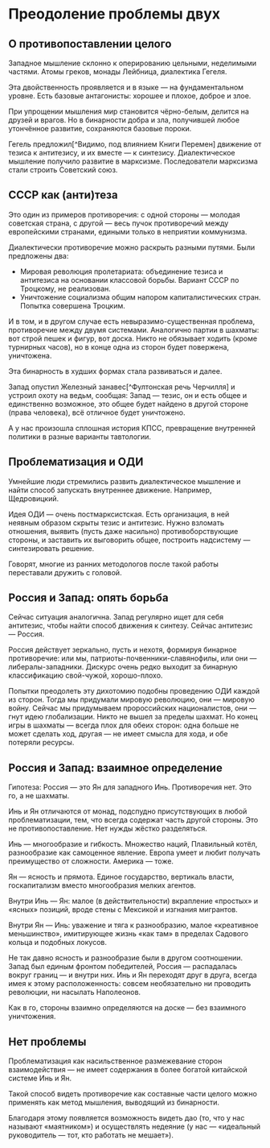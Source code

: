 # Преодоление проблемы двух

## О противопоставлении целого
Западное мышление склонно к оперированию цельными, неделимыми частями. Атомы греков, монады Лейбница, диалектика Гегеля.

Эта двойственность проявляется и в языке — на фундаментальном уровне. Есть базовые антагонисты: хорошее и плохое, доброе и злое.

При упрощении мышления мир становится чёрно-белым, делится на друзей и врагов. Но в бинарности добра и зла, получившей любое утончённое развитие, сохраняются базовые пороки.

Гегель предложил[^Видимо, под влиянием Книги Перемен] движение от тезиса к антитезису, и их вместе — к синтезису. Диалектическое мышление получило развитие в марксизме. Последователи марксизма стали строить Советский союз.

## СССР как (анти)теза
Это один из примеров противоречия: с одной стороны — молодая советская страна, с другой — весь пучок противоречий между европейскими странами, едиными только в неприятии коммунизма.

Диалектически противоречие можно раскрыть разными путями. Были предложены два:

- Мировая революция пролетариата: объединение тезиса и антитезиса на основании классовой борьбы. Вариант СССР по Троцкому, не реализован.
- Уничтожение социализма общим напором капиталистических стран. Попытка совершена Троцким.

И в том, и в другом случае есть невыразимо-существенная проблема, противоречие между двумя системами. Аналогично партии в шахматы: вот строй пешек и фигур, вот доска. Никто не обязывает ходить (кроме турнирных часов), но в конце одна из сторон будет повержена, уничтожена.

Эта бинарность в худших формах стала развиваться и далее. 

Запад опустил Железный занавес[^Фултонская речь Черчилля] и устроил охоту на ведьм, сообщая: Запад — тезис, он и есть общее и единственно возможное, это общее будет найдено в другой стороне (права человека), всё отличное будет уничтожено.

А у нас произошла сплошная история КПСС, превращение внутренней политики в разные варианты тавтологии.

## Проблематизация и ОДИ
Умнейшие люди стремились развить диалектическое мышление и найти способ запускать внутреннее движение. Например, Щедровицкий.

Идея ОДИ — очень постмарксистская. Есть организация, в ней неявным образом скрыты тезис и антитезис. Нужно взломать отношения, выявить (пусть даже насильно) противоборствующие стороны, и заставить их выговорить общее, построить надсистему — синтезировать решение.

Говорят, многие из ранних методологов после такой работы переставали дружить с головой.

## Россия и Запад: опять борьба
Сейчас ситуация аналогична. Запад регулярно ищет для себя антитезис, чтобы найти способ движения к синтезу. Сейчас антитезис — Россия.

Россия действует зеркально, пусть и нехотя, формируя бинарное противоречие: или мы, патриоты-почвенники-славянофилы, или они — либералы-западники. Дискурс очень редко выходит за бинарную классификацию свой-чужой, хорошо-плохо.

Попытки преодолеть эту дихотомию подобны проведению ОДИ каждой из сторон. Тогда мы придумали мировую революцию, они — мировую войну. Сейчас мы придумываем пророссийских националистов, они — гнут идею глобализации. Никто не вышел за пределы шахмат. Но конец игры в шахматы — всегда плох для обеих сторон: одна больше не может сделать ход, другая — не имеет смысла для хода, и обе потеряли ресурсы.

## Россия и Запад: взаимное определение
Гипотеза: Россия — это Ян для западного Инь. Противоречия нет. Это го, а не шахматы.

Инь и Ян отличаются от монад, подспудно присутствующих в любой проблематизации, тем, что всегда содержат часть другой стороны. Это не противопоставление. Нет нужды жёстко разделяться.

Инь — многообразие и гибкость. Множество наций, Плавильный котёл, разнообразие как самоценное явление. Европа умеет и любит получать преимущество от сложности. Америка — тоже.

Ян — ясность и прямота. Единое государство, вертикаль власти, госкапитализм вместо многообразия мелких агентов.

Внутри Инь — Ян: малое (в действительности) вкрапление «простых» и «ясных» позиций, вроде стены с Мексикой и изгнания мигрантов.

Внутри Ян — Инь: уважение и тяга к разнообразию, малое «креативное меньшинство», имитирующее жизнь «как там» в пределах Садового кольца и подобных локусов.

Не так давно ясность и разнообразие были в другом соотношении. Запад был единым фронтом победителей, Россия — распадалась вокруг границ — и внутри них. Инь и Ян переходят друг в друга, всегда имея к этому расположенность: совсем необязательно ни проводить революции, ни насылать Наполеонов.

Как в го, стороны взаимно определяются на доске — без взаимного уничтожения.

## Нет проблемы
Проблематизация как насильственное размежевание сторон взаимодействия — не имеет содержания в более богатой китайской системе Инь и Ян.

Такой способ видеть противоречие как составные части целого можно применять как метод мышления, выводящий из бинарности.

Благодаря этому появляется возможность видеть дао (то, что у нас называют «маятником») и осуществлять недеяние (у нас — «идеальный руководитель — тот, кто работать не мешает»).